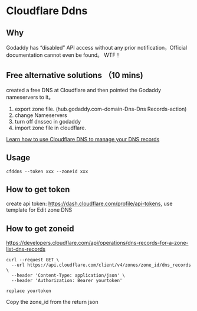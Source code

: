 # Cloudflare Ddns

## Why
Godaddy has “disabled” API access without any prior notification，Official documentation cannot even be found。 WTF！

## Free alternative solutions  （10 mins)
created a free DNS at Cloudflare and then pointed the Godaddy nameservers to it。
1. export zone file. (hub.godaddy.com-domain-Dns-Dns Records-action)
2. change Nameservers 
3. turn off dnssec in godaddy
4. import zone file in cloudflare.

[Learn how to use Cloudflare DNS to manage your DNS records](https://developers.cloudflare.com/dns/manage-dns-records/how-to/)

## Usage
```
cfddns --token xxx --zoneid xxx
```

## How to get token
create api token: https://dash.cloudflare.com/profile/api-tokens, use template for Edit zone DNS

## How to get zoneid
https://developers.cloudflare.com/api/operations/dns-records-for-a-zone-list-dns-records
```
curl --request GET \
  --url https://api.cloudflare.com/client/v4/zones/zone_id/dns_records \
  --header 'Content-Type: application/json' \
  --header 'Authorization: Bearer yourtoken'

replace yourtoken
```
Copy the zone_id from the return json
